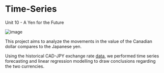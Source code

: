 # Time-Series
Unit 10 - A Yen for the Future

![image](https://user-images.githubusercontent.com/99091066/166158554-b7978a08-1d7f-4fc4-8af2-1810b9f00f5a.jpeg)

This project aims to analyze the movements in the value of the Canadian dollar compares to the Japanese yen.

Using the historical CAD-JPY exchange rate [data](https://github.com/AmiraAli23/Time-Series/blob/b21ce2716b3864b392d8a299ee14875ef1653915/cad_jpy.csv), we performed time series forecasting and linear regression modelling to draw conclusions regarding the two currencies.



